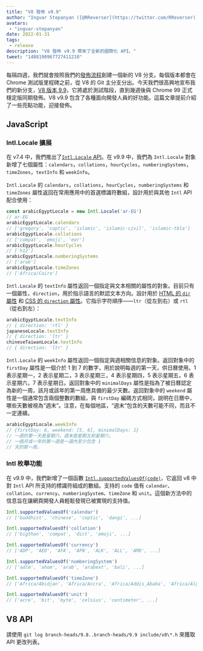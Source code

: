 ```yaml
---
title: "V8 發佈 v9.9"
author: "Ingvar Stepanyan ([@RReverser](https://twitter.com/RReverser)), 在他的 99% 時間代碼中"
avatars:
 - "ingvar-stepanyan"
date: 2022-01-31
tags:
 - release
description: "V8 發佈 v9.9 帶來了全新的國際化 API。"
tweet: "1488190967727411210"
---
```

每隔四週，我們就會按照我們的[發佈流程](https://v8.dev/docs/release-process)創建一個新的 V8 分支。每個版本都會在 Chrome 測試版里程碑之前，從 V8 的 Git 主分支分出。今天我們很高興地宣布我們的新分支，[V8 版本 9.9](https://chromium.googlesource.com/v8/v8.git/+log/branch-heads/9.9)，它將處於測試階段，直到幾週後與 Chrome 99 正式穩定版同期發佈。V8 v9.9 包含了各種面向開發人員的好功能。這篇文章提前介紹了一些亮點功能，迎接發佈。

<!--truncate-->
## JavaScript

### Intl.Locale 擴展

在 v7.4 中，我們推出了[`Intl.Locale` API](https://v8.dev/blog/v8-release-74#intl.locale)。在 v9.9 中，我們為 `Intl.Locale` 對象新增了七個屬性：`calendars`，`collations`，`hourCycles`，`numberingSystems`，`timeZones`，`textInfo` 和 `weekInfo`。

`Intl.Locale` 的 `calendars`，`collations`，`hourCycles`，`numberingSystems` 和 `timeZones` 屬性返回在常用應用中的首選標識符數組，設計用於與其他 `Intl` API 配合使用：

```js
const arabicEgyptLocale = new Intl.Locale('ar-EG')
// ar-EG
arabicEgyptLocale.calendars
// ['gregory', 'coptic', 'islamic', 'islamic-civil', 'islamic-tbla']
arabicEgyptLocale.collations
// ['compat', 'emoji', 'eor']
arabicEgyptLocale.hourCycles
// ['h12']
arabicEgyptLocale.numberingSystems
// ['arab']
arabicEgyptLocale.timeZones
// ['Africa/Cairo']
```

`Intl.Locale` 的 `textInfo` 屬性返回一個指定與文本相關的屬性的對象。目前只有一個屬性，`direction`，用於指示語言的默認文本方向。設計用於 [HTML 的 `dir` 屬性](https://developer.mozilla.org/en-US/docs/Web/HTML/Global_attributes/dir) 和 [CSS 的 `direction` 屬性](https://developer.mozilla.org/en-US/docs/Web/CSS/direction)。它指示字符順序——`ltr`（從左到右）或 `rtl`（從右到左）：

```js
arabicEgyptLocale.textInfo
// { direction: 'rtl' }
japaneseLocale.textInfo
// { direction: 'ltr' }
chineseTaiwanLocale.textInfo
// { direction: 'ltr' }
```

`Intl.Locale` 的 `weekInfo` 屬性返回一個指定與週相關信息的對象。返回對象中的 `firstDay` 屬性是一個介於 1 到 7 的數字，用於說明每週的第一天，供日曆使用。1 表示星期一，2 表示星期二，3 表示星期三，4 表示星期四，5 表示星期五，6 表示星期六，7 表示星期日。返回對象中的 `minimalDays` 屬性是指為了被日曆認定為新的一周，該月或該年的第一周應具備的最少天數。返回對象中的 `weekend` 屬性是一個通常包含兩個整數的數組，與 `firstDay` 編碼方式相同，說明在日曆中，哪些天數被視為“週末”。注意，在每個地區，“週末”包含的天數可能不同，而且不一定連續。

```js
arabicEgyptLocale.weekInfo
// {firstDay: 6, weekend: [5, 6], minimalDays: 1}
// 一週的第一天是星期六。週末是星期五和星期六。
// 一個月或一年的第一週是一週內至少包含 1
// 天的那一周。
```

### Intl 枚舉功能

在 v9.9 中，我們新增了一個函數 [`Intl.supportedValuesOf(code)`](https://developer.mozilla.org/en-US/docs/Web/JavaScript/Reference/Global_Objects/Intl/supportedValuesOf)，它返回 v8 中對 `Intl` API 所支持的標識符組成的數組。支持的 `code` 值有 `calendar`、`collation`、`currency`、`numberingSystem`、`timeZone` 和 `unit`。這個新方法中的信息旨在讓網頁開發人員輕鬆發現已被實現的支持值。

```js
Intl.supportedValuesOf('calendar')
// ['buddhist', 'chinese', 'coptic', 'dangi', ...]

Intl.supportedValuesOf('collation')
// ['big5han', 'compat', 'dict', 'emoji', ...]

Intl.supportedValuesOf('currency')
// ['ADP', 'AED', 'AFA', 'AFN', 'ALK', 'ALL', 'AMD', ...]

Intl.supportedValuesOf('numberingSystem')
// ['adlm', 'ahom', 'arab', 'arabext', 'bali', ...]

Intl.supportedValuesOf('timeZone')
// ['Africa/Abidjan', 'Africa/Accra', 'Africa/Addis_Ababa', 'Africa/Algiers', ...]

Intl.supportedValuesOf('unit')
// ['acre', 'bit', 'byte', 'celsius', 'centimeter', ...]
```

## V8 API

請使用 `git log branch-heads/9.8..branch-heads/9.9 include/v8\*.h` 來獲取 API 更改列表。

